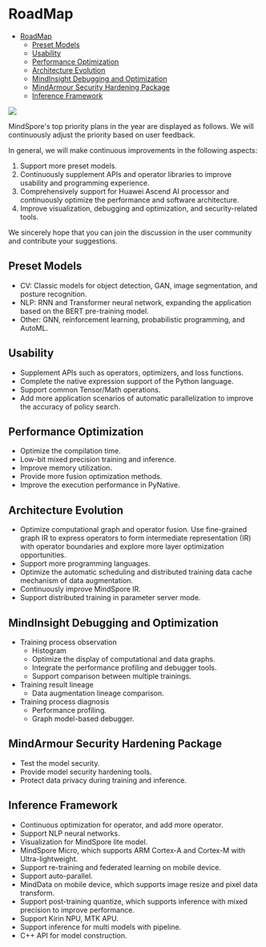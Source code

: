 # RoadMap

<!-- TOC -->

- [RoadMap](#roadmap)
    - [Preset Models](#preset-models)
    - [Usability](#usability)
    - [Performance Optimization](#performance-optimization)
    - [Architecture Evolution](#architecture-evolution)
    - [MindInsight Debugging and Optimization](#mindinsight-debugging-and-optimization)
    - [MindArmour Security Hardening Package](#mindarmour-security-hardening-package)
    - [Inference Framework](#inference-framework)

<!-- /TOC -->

<a href="https://gitee.com/mindspore/docs/blob/master/docs/mindspore/note/source_en/roadmap.md" target="_blank"><img src="https://gitee.com/mindspore/docs/raw/master/resource/_static/logo_source_en.png"></a>

MindSpore's top priority plans in the year are displayed as follows. We will continuously adjust the priority based on user feedback.

In general, we will make continuous improvements in the following aspects:

1. Support more preset models.
2. Continuously supplement APIs and operator libraries to improve usability and programming experience.
3. Comprehensively support for Huawei Ascend AI processor and continuously optimize the performance and software architecture.
4. Improve visualization, debugging and optimization, and security-related tools.

We sincerely hope that you can join the discussion in the user community and contribute your suggestions.

## Preset Models

- CV: Classic models for object detection, GAN, image segmentation, and posture recognition.
- NLP: RNN and Transformer neural network, expanding the application based on the BERT pre-training model.
- Other: GNN, reinforcement learning, probabilistic programming, and AutoML.

## Usability

- Supplement APIs such as operators, optimizers, and loss functions.
- Complete the native expression support of the Python language.
- Support common Tensor/Math operations.
- Add more application scenarios of automatic parallelization to improve the accuracy of policy search.

## Performance Optimization

- Optimize the compilation time.
- Low-bit mixed precision training and inference.
- Improve memory utilization.
- Provide more fusion optimization methods.
- Improve the execution performance in PyNative.

## Architecture Evolution

- Optimize computational graph and operator fusion. Use fine-grained graph IR to express operators to form intermediate representation (IR) with operator boundaries and explore more layer optimization opportunities.
- Support more programming languages.
- Optimize the automatic scheduling and distributed training data cache mechanism of data augmentation.
- Continuously improve MindSpore IR.
- Support distributed training in parameter server mode.

## MindInsight Debugging and Optimization

- Training process observation
    - Histogram
    - Optimize the display of computational and data graphs.
    - Integrate the performance profiling and debugger tools.
    - Support comparison between multiple trainings.
- Training result lineage
    - Data augmentation lineage comparison.
- Training process diagnosis
    - Performance profiling.
    - Graph model-based debugger.

## MindArmour Security Hardening Package

- Test the model security.
- Provide model security hardening tools.
- Protect data privacy during training and inference.

## Inference Framework

- Continuous optimization for operator, and add more operator.
- Support NLP neural networks.
- Visualization for MindSpore lite model.
- MindSpore Micro, which supports ARM Cortex-A and Cortex-M with Ultra-lightweight.
- Support re-training and federated learning on mobile device.
- Support auto-parallel.
- MindData on mobile device, which supports image resize and pixel data transform.
- Support post-training quantize, which supports inference with mixed precision to improve performance.
- Support Kirin NPU, MTK APU.
- Support inference for multi models with pipeline.
- C++ API for model construction.
